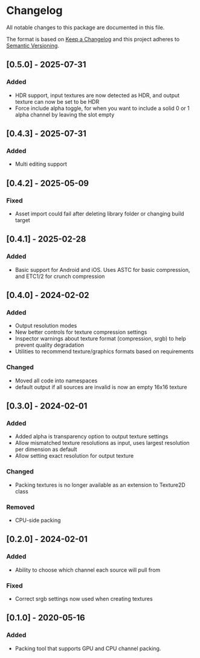 # Changelog
All notable changes to this package are documented in this file.

The format is based on [Keep a Changelog](http://keepachangelog.com/en/1.0.0/)
and this project adheres to [Semantic Versioning](http://semver.org/spec/v2.0.0.html).

## [0.5.0] - 2025-07-31
### Added
 - HDR support, input textures are now detected as HDR, and output texture can now be set to be HDR
 - Force include alpha toggle, for when you want to include a solid 0 or 1 alpha channel by leaving the slot empty

## [0.4.3] - 2025-07-31
### Added
 - Multi editing support

## [0.4.2] - 2025-05-09
### Fixed
 - Asset import could fail after deleting library folder or changing build target

## [0.4.1] - 2025-02-28
### Added
 - Basic support for Android and iOS. Uses ASTC for basic compression, and ETC1/2 for crunch compression

## [0.4.0] - 2024-02-02
### Added
 - Output resolution modes
 - New better controls for texture compression settings
 - Inspector warnings about texture format (compression, srgb) to help prevent quality degradation
 - Utilities to recommend texture/graphics formats based on requirements
### Changed
 - Moved all code into namespaces
 - default output if all sources are invalid is now an empty 16x16 texture

## [0.3.0] - 2024-02-01
### Added 
 - Added alpha is transparency option to output texture settings
 - Allow mismatched texture resolutions as input, uses largest resolution per dimension as default
 - Allow setting exact resolution for output texture
### Changed
 - Packing textures is no longer available as an extension to Texture2D class
### Removed
 - CPU-side packing

## [0.2.0] - 2024-02-01
### Added
 - Ability to choose which channel each source will pull from
### Fixed
 - Correct srgb settings now used when creating textures

## [0.1.0] - 2020-05-16
### Added
 - Packing tool that supports GPU and CPU channel packing.
